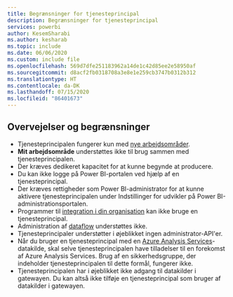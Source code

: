 ```yaml
---
title: Begrænsninger for tjenesteprincipal
description: Begrænsninger for tjenesteprincipal
services: powerbi
author: KesemSharabi
ms.author: kesharab
ms.topic: include
ms.date: 06/06/2020
ms.custom: include file
ms.openlocfilehash: 569d7dfe251183962a14de1c42d85ee2e58950af
ms.sourcegitcommit: d8acf2fb0318708a3e8e1e259cb3747b0312b312
ms.translationtype: HT
ms.contentlocale: da-DK
ms.lasthandoff: 07/15/2020
ms.locfileid: "86401673"
---
```

## <a name="considerations-and-limitations"></a>Overvejelser og begrænsninger

* Tjenesteprincipalen fungerer kun med [nye arbejdsområder](../collaborate-share/service-create-the-new-workspaces.md).
* **Mit arbejdsområde** understøttes ikke til brug sammen med tjenesteprincipalen.
* Der kræves dedikeret kapacitet for at kunne begynde at producere.
* Du kan ikke logge på Power BI-portalen ved hjælp af en tjenesteprincipal.
* Der kræves rettigheder som Power BI-administrator for at kunne aktivere tjenesteprincipalen under Indstillinger for udvikler på Power BI-administrationsportalen.
* Programmer til [integration i din organisation](../developer/embedded/embed-sample-for-your-organization.md) kan ikke bruge en tjenesteprincipal.
* Administration af [dataflow](../transform-model/service-dataflows-overview.md) understøttes ikke.
* Tjenesteprincipaler understøtter i øjeblikket ingen administrator-API'er.
* Når du bruger en tjenesteprincipal med en [Azure Analysis Services](https://docs.microsoft.com/azure/analysis-services/analysis-services-overview)-datakilde, skal selve tjenesteprincipalen have tilladelser til en forekomst af Azure Analysis Services. Brug af en sikkerhedsgruppe, der indeholder tjenesteprincipalen til dette formål, fungerer ikke.
* Tjenesteprincipalen har i øjeblikket ikke adgang til datakilder i gatewayen. Du kan altså ikke tilføje en tjenesteprincipal som bruger af datakilder i gatewayen.
